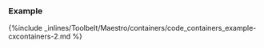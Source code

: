

### Example



{%include _inlines/Toolbelt/Maestro/containers/code_containers_example-cxcontainers-2.md %}



